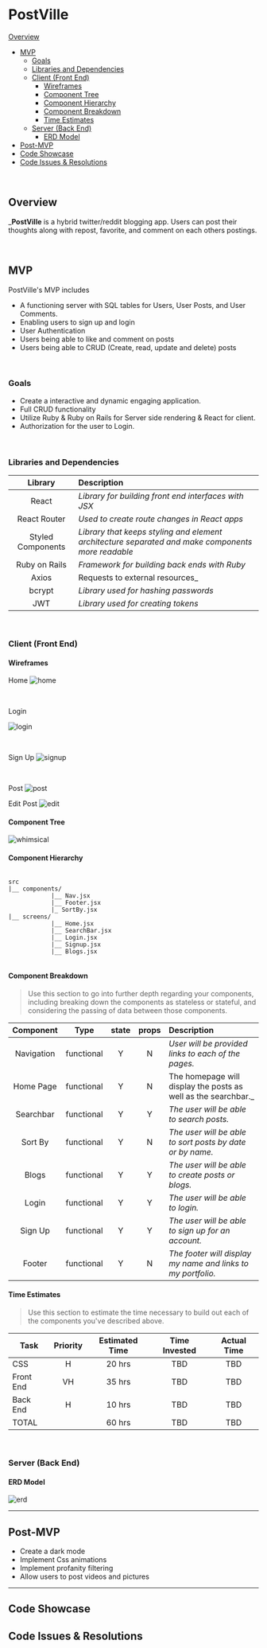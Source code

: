 # PostVille
 [Overview](#overview)
- [MVP](#mvp)
  - [Goals](#goals)
  - [Libraries and Dependencies](#libraries-and-dependencies)
  - [Client (Front End)](#client-front-end)
    - [Wireframes](#wireframes)
    - [Component Tree](#component-tree)
    - [Component Hierarchy](#component-hierarchy)
    - [Component Breakdown](#component-breakdown)
    - [Time Estimates](#time-estimates)
  - [Server (Back End)](#server-back-end)
    - [ERD Model](#erd-model)
- [Post-MVP](#post-mvp)
- [Code Showcase](#code-showcase)
- [Code Issues & Resolutions](#code-issues--resolutions)

<br>

## Overview

_**PostVille** is a hybrid twitter/reddit blogging app. Users can post their thoughts along with repost, favorite, and comment on each others postings. 


<br>

## MVP

PostVille's MVP includes
- A functioning server with SQL tables for Users, User Posts, and User Comments.
- Enabling users to sign up and login
- User Authentication
- Users being able to like and comment on posts
- Users being able to CRUD (Create, read, update and delete) posts


<br>

### Goals
- Create a interactive and dynamic engaging application.
- Full CRUD functionality
- Utilize Ruby & Ruby on Rails for Server side rendering & React for client.
- Authorization for the user to Login.

<br>

### Libraries and Dependencies



|    Library    | Description                                          |
| :-----------: | :--------------------------------------------------- |
|     React     | _Library for building front end interfaces with JSX_ |
| React Router  | _Used to create route changes in React apps_ |
|  Styled Components| _Library that keeps styling and element architecture separated and make components more readable_ |         
| Ruby on Rails | _Framework for building back ends with Ruby_         
|   Axios            | Requests to external resources_ 
|    bcrypt     | _Library used for hashing passwords_                      |
|      JWT      | _Library used for creating tokens_                        |

<br>

### Client (Front End)

#### Wireframes
Home
![home](https://imgur.com/BekqmDO.png)

<br>

Login

![login](https://i.imgur.com/O2mnzVs.png)

<br>

Sign Up
![signup](https://i.imgur.com/Nl8wrtu.png)

<br>

Post
![post](https://i.imgur.com/ewjTtEN.png)

Edit Post
![edit](https://i.imgur.com/FRCgWmq.png)

#### Component Tree



![whimsical](https://i.imgur.com/rBNkXw0.png[/img)

#### Component Hierarchy



``` structure

src
|__ components/
            |__ Nav.jsx
            |__ Footer.jsx
            |_ SortBy.jsx
|__ screens/
            |__ Home.jsx
            |__ SearchBar.jsx
            |__ Login.jsx
            |__ Signup.jsx
            |__ Blogs.jsx
   

```

#### Component Breakdown

> Use this section to go into further depth regarding your components, including breaking down the components as stateless or stateful, and considering the passing of data between those components.

|  Component   |    Type    | state | props | Description                                                      |
| :----------: | :--------: | :---: | :---: | :--------------------------------------------------------------- |
|  Navigation  | functional |   Y  |   N   | _User will be provided links to each of the pages._       |
|  Home Page   |   functional |   Y   |   N   | The homepage will display the posts as well as the searchbar._      |
| Searchbar | functional |   Y  |   Y  | _The user will be able to search posts._                 |
| Sort By | functional |   Y  |   N  | _The user will be able to sort posts by date or by name._                 |
| Blogs | functional |   Y  |   Y  | _The user will be able to create posts or blogs._                 |
| Login | functional |   Y  |   Y  | _The user will be able to login._                 |
| Sign Up | functional |   Y  |   Y  | _The user will be able to sign up for an account._                 |
| Footer | functional |   Y  |   N  | _The footer will display my name and links to my portfolio._ |

#### Time Estimates

> Use this section to estimate the time necessary to build out each of the components you've described above.

| Task      | Priority | Estimated Time | Time Invested | Actual Time |
| --------- | :------: | :------------: | :-----------: | :---------: |
| CSS       |    H     |     20 hrs     |   TBD    |   TBD    |
| Front End |    VH    |     35 hrs     |    TBD    |   TBD  |
| Back End  |    H     |     10 hrs     |     TBD    |    TBD    |
| TOTAL     |          |     60 hrs     |   TBD    |   TBD |



<br>

### Server (Back End)

#### ERD Model

![erd](https://i.imgur.com/gMbBtPG.png)


***

## Post-MVP
- Create a dark mode
- Implement Css animations
- Implement profanity filtering
- Allow users to post videos and pictures

***

## Code Showcase



## Code Issues & Resolutions


